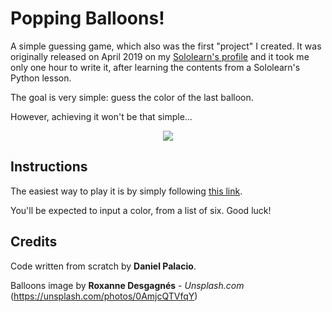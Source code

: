 # Popping Balloons!

A simple guessing game, which also was the first "project" I created. It was originally released on April 2019 on my [Sololearn's profile](https://www.sololearn.com/Profile/13506786) and it took me only one hour to write it, after learning the contents from a Sololearn's Python lesson. 

The goal is very simple: guess the color of the last balloon. 

However, achieving it won't be that simple...

<p align="center"> 
<img src="https://images.unsplash.com/photo-1567994200289-a98293394b69?ixlib=rb-1.2.1&ixid=eyJhcHBfaWQiOjEyMDd9&auto=format&fit=crop&w=750&q=80">
</p>

## Instructions

The easiest way to play it is by simply following [this link](https://code.sololearn.com/cYzhcWr468NS/#py).

You'll be expected to input a color, from a list of six. Good luck!

## Credits

Code written from scratch by **Daniel Palacio**.

Balloons image by **Roxanne Desgagnés** - *Unsplash.com* (https://unsplash.com/photos/0AmjcQTVfqY)
